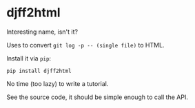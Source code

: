 # djff2html

Interesting name, isn't it?

Uses to convert `git log -p -- (single file)` to HTML.

Install it via `pip`:

    pip install djff2html

No time (too lazy) to write a tutorial.

See the source code, it should be simple enough to call the API.